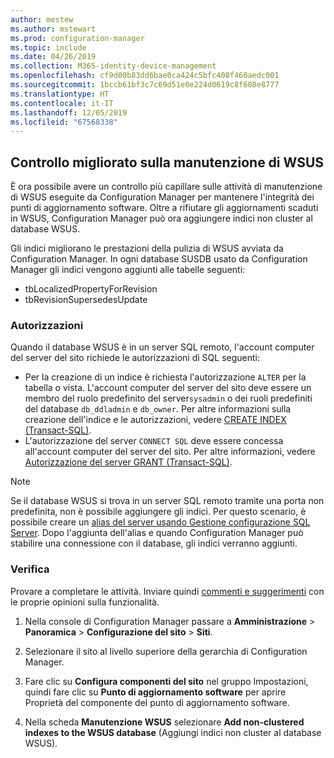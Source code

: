 ```yaml
---
author: mestew
ms.author: mstewart
ms.prod: configuration-manager
ms.topic: include
ms.date: 04/26/2019
ms.collection: M365-identity-device-management
ms.openlocfilehash: cf9d00b83dd6bae0ca424c5bfc408f460aedc001
ms.sourcegitcommit: 1bccb61bf3c7c69d51e0e224d0619c8f608e8777
ms.translationtype: HT
ms.contentlocale: it-IT
ms.lasthandoff: 12/05/2019
ms.locfileid: "67568338"
---
```

## <a name="improved-control-over-wsus-maintenance"></a>Controllo migliorato sulla manutenzione di WSUS
<!--41101009-->

È ora possibile avere un controllo più capillare sulle attività di manutenzione di WSUS eseguite da Configuration Manager per mantenere l'integrità dei punti di aggiornamento software. Oltre a rifiutare gli aggiornamenti scaduti in WSUS, Configuration Manager può ora aggiungere indici non cluster al database WSUS. 

Gli indici migliorano le prestazioni della pulizia di WSUS avviata da Configuration Manager. In ogni database SUSDB usato da Configuration Manager gli indici vengono aggiunti alle tabelle seguenti:

- tbLocalizedPropertyForRevision
- tbRevisionSupersedesUpdate

### <a name="permissions"></a>Autorizzazioni

Quando il database WSUS è in un server SQL remoto, l'account computer del server del sito richiede le autorizzazioni di SQL seguenti:

- Per la creazione di un indice è richiesta l'autorizzazione `ALTER` per la tabella o vista. L'account computer del server del sito deve essere un membro del ruolo predefinito del server`sysadmin` o dei ruoli predefiniti del database `db_ddladmin` e `db_owner`. Per altre informazioni sulla creazione dell'indice e le autorizzazioni, vedere [CREATE INDEX (Transact-SQL)](https://docs.microsoft.com/sql/t-sql/statements/create-index-transact-sql?view=sql-server-2017#permissions).
- L'autorizzazione del server `CONNECT SQL` deve essere concessa all'account computer del server del sito. Per altre informazioni, vedere [Autorizzazione del server GRANT (Transact-SQL)](https://docs.microsoft.com/sql/t-sql/statements/grant-server-permissions-transact-sql?view=sql-server-2017).

> [!NOTE]  
>  Se il database WSUS si trova in un server SQL remoto tramite una porta non predefinita, non è possibile aggiungere gli indici. Per questo scenario, è possibile creare un [alias del server usando Gestione configurazione SQL Server](https://docs.microsoft.com/sql/database-engine/configure-windows/create-or-delete-a-server-alias-for-use-by-a-client?view=sql-server-2017). Dopo l'aggiunta dell'alias e quando Configuration Manager può stabilire una connessione con il database, gli indici verranno aggiunti. 

### <a name="try-it-out"></a>Verifica

Provare a completare le attività. Inviare quindi [commenti e suggerimenti](/sccm/core/understand/find-help#product-feedback) con le proprie opinioni sulla funzionalità.

1. Nella console di Configuration Manager passare a **Amministrazione** > **Panoramica** > **Configurazione del sito** > **Siti**.

2. Selezionare il sito al livello superiore della gerarchia di Configuration Manager.

3. Fare clic su **Configura componenti del sito** nel gruppo Impostazioni, quindi fare clic su **Punto di aggiornamento software** per aprire Proprietà del componente del punto di aggiornamento software.

4. Nella scheda **Manutenzione WSUS** selezionare **Add non-clustered indexes to the WSUS database** (Aggiungi indici non cluster al database WSUS).

